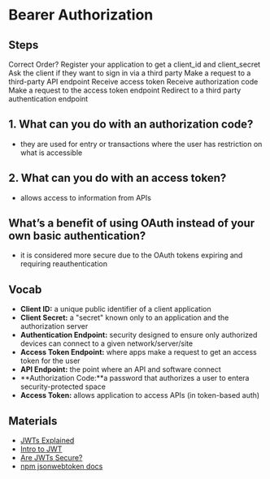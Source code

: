 # Bearer Authorization

## Steps
Correct Order?
Register your application to get a client_id and client_secret
Ask the client if they want to sign in via a third party
Make a request to a third-party API endpoint
Receive access token
Receive authorization code
Make a request to the access token endpoint
Redirect to a third party authentication endpoint

## 1. What can you do with an authorization code?

* they are used for entry or transactions where the user has restriction on what is accessible

## 2. What can you do with an access token?

* allows access to information from APIs

## What’s a benefit of using OAuth instead of your own basic authentication?

* it is considered more secure due to the OAuth tokens expiring and requiring reauthentication

## Vocab

* **Client ID:** a unique public identifier of a client application
* **Client Secret:** a "secret" known only to  an application and the authorization server
* **Authentication Endpoint:** security designed to ensure only authorized devices can connect to a given network/server/site
* **Access Token Endpoint:** where apps make a request to get an access token for the user
* **API Endpoint:** the point where an API and software connect
* **Authorization Code:**a password that authorizes a user to entera security-protected space
* **Access Token:** allows application to access APIs (in token-based auth)

## Materials

* [JWTs Explained](https://www.youtube.com/watch?v=926mknSW9Lo)
* [Intro to JWT](https://jwt.io/introduction/)
* [Are JWTs Secure?](https://stackoverflow.com/questions/27301557/if-you-can-decode-jwt-how-are-they-secure)
* [npm jsonwebtoken docs](https://www.npmjs.com/package/jsonwebtoken)
